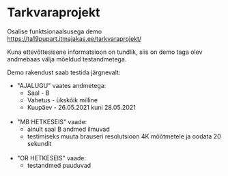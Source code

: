 # Tarkvaraprojekt

Osalise funktsionaalsusega demo https://ta19pupart.itmajakas.ee/tarkvaraprojekt/

Kuna ettevõttesisene informatsioon on tundlik, siis on demo taga olev andmebaas välja mõeldud testandmetega.

Demo rakendust saab testida järgnevalt:

* "AJALUGU" vaates andmetega:<br/>
  * Saal - B<br/>
  * Vahetus - ükskõik milline<br/>
  * Kuupäev - 26.05.2021 kuni 28.05.2021<br/>
  <br/>
* "MB HETKESEIS" vaade:<br/>
  * ainult saal B andmed ilmuvad<br/>
  * testimiseks muuta brauseri resolutsioon 4K mõõtmetele ja oodata 20 sekundit<br/>
  <br/>
* "OR HETKESEIS" vaade:<br/>
  * testandmed puuduvad<br/>
